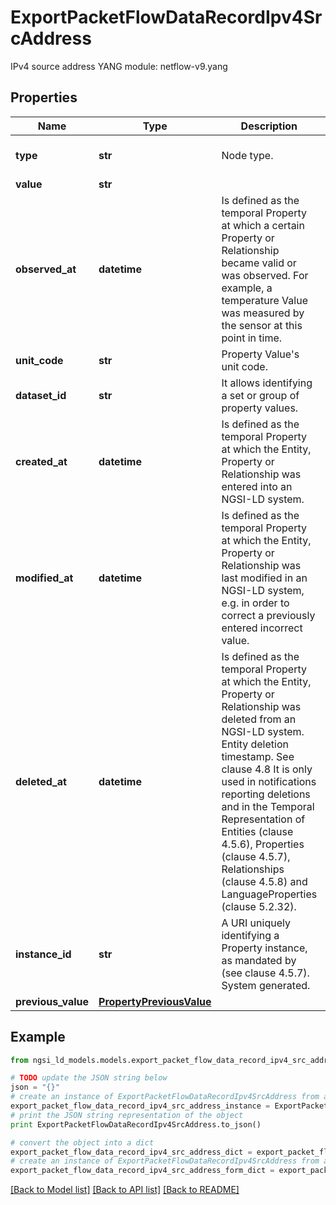 # ExportPacketFlowDataRecordIpv4SrcAddress

IPv4 source address  YANG module: netflow-v9.yang 

## Properties

Name | Type | Description | Notes
------------ | ------------- | ------------- | -------------
**type** | **str** | Node type.  | [optional] [default to 'Property']
**value** | **str** |  | 
**observed_at** | **datetime** | Is defined as the temporal Property at which a certain Property or Relationship became valid or was observed. For example, a temperature Value was measured by the sensor at this point in time.  | [optional] 
**unit_code** | **str** | Property Value&#39;s unit code.  | [optional] 
**dataset_id** | **str** | It allows identifying a set or group of property values.  | [optional] 
**created_at** | **datetime** | Is defined as the temporal Property at which the Entity, Property or Relationship was entered into an NGSI-LD system.  | [optional] [readonly] 
**modified_at** | **datetime** | Is defined as the temporal Property at which the Entity, Property or Relationship was last modified in an NGSI-LD system, e.g. in order to correct a previously entered incorrect value.  | [optional] [readonly] 
**deleted_at** | **datetime** | Is defined as the temporal Property at which the Entity, Property or Relationship was deleted from an NGSI-LD system.  Entity deletion timestamp. See clause 4.8 It is only used in notifications reporting deletions and in the Temporal Representation of Entities (clause 4.5.6), Properties (clause 4.5.7), Relationships (clause 4.5.8) and LanguageProperties (clause 5.2.32).  | [optional] [readonly] 
**instance_id** | **str** | A URI uniquely identifying a Property instance, as mandated by (see clause 4.5.7). System generated.  | [optional] [readonly] 
**previous_value** | [**PropertyPreviousValue**](PropertyPreviousValue.md) |  | [optional] 

## Example

```python
from ngsi_ld_models.models.export_packet_flow_data_record_ipv4_src_address import ExportPacketFlowDataRecordIpv4SrcAddress

# TODO update the JSON string below
json = "{}"
# create an instance of ExportPacketFlowDataRecordIpv4SrcAddress from a JSON string
export_packet_flow_data_record_ipv4_src_address_instance = ExportPacketFlowDataRecordIpv4SrcAddress.from_json(json)
# print the JSON string representation of the object
print ExportPacketFlowDataRecordIpv4SrcAddress.to_json()

# convert the object into a dict
export_packet_flow_data_record_ipv4_src_address_dict = export_packet_flow_data_record_ipv4_src_address_instance.to_dict()
# create an instance of ExportPacketFlowDataRecordIpv4SrcAddress from a dict
export_packet_flow_data_record_ipv4_src_address_form_dict = export_packet_flow_data_record_ipv4_src_address.from_dict(export_packet_flow_data_record_ipv4_src_address_dict)
```
[[Back to Model list]](../README.md#documentation-for-models) [[Back to API list]](../README.md#documentation-for-api-endpoints) [[Back to README]](../README.md)


